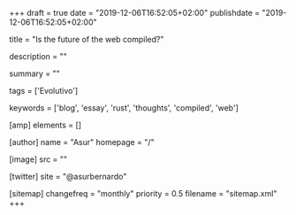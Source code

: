 +++
draft = true
date = "2019-12-06T16:52:05+02:00"
publishdate = "2019-12-06T16:52:05+02:00"

title = "Is the future of the web compiled?"

description = ""

summary = ""

tags = ['Evolutivo']

keywords = ['blog', 'essay', 'rust', 'thoughts', 'compiled', 'web']

[amp]
    elements = []

[author]
    name = "Asur"
    homepage = "/"

[image]
    src = ""

[twitter]
    site = "@asurbernardo"

[sitemap]
  changefreq = "monthly"
  priority = 0.5
  filename = "sitemap.xml"
+++